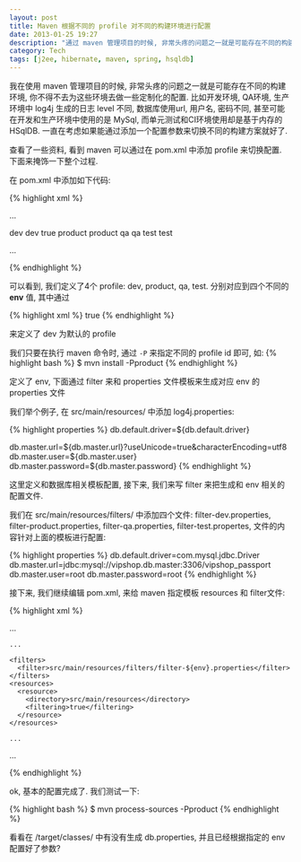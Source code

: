 ```yaml
---
layout: post
title: Maven 根据不同的 profile 对不同的构建环境进行配置
date: 2013-01-25 19:27
description: "通过 maven 管理项目的时候, 非常头疼的问题之一就是可能存在不同的构建环境, 比如开发环境, 单元测试环境, QA环境, 部署环境等等. 最好的方案是通过传入一个参数来指定一套完整的配置环境."
category: Tech
tags: [j2ee, hibernate, maven, spring, hsqldb]
---
```

我在使用 maven 管理项目的时候, 非常头疼的问题之一就是可能存在不同的构建环境, 你不得不去为这些环境去做一些定制化的配置. 比如开发环境, QA环境, 生产环境中 log4j 生成的日志 level 不同, 数据库使用url, 用户名, 密码不同, 甚至可能在开发和生产环境中使用的是 MySql, 而单元测试和CI环境使用却是基于内存的 HSqlDB. 一直在考虑如果能通过添加一个配置参数来切换不同的构建方案就好了.

查看了一些资料, 看到 maven 可以通过在 pom.xml 中添加 profile 来切换配置. 下面来掩饰一下整个过程.

在 pom.xml 中添加如下代码:

{% highlight xml %}
<project xmlns="http://maven.apache.org/POM/4.0.0" xmlns:xsi="http://www.w3.org/2001/XMLSchema-instance" xsi:schemaLocation="http://maven.apache.org/POM/4.0.0 http://maven.apache.org/xsd/maven-4.0.0.xsd">

  ...

  <!-- 不同 profile 对应的构建配置 -->
  <profiles>
    <profile>
      <id>dev</id>
      <properties>
        <env>dev</env>
      </properties>
      <activation>
        <activeByDefault>true</activeByDefault>
      </activation>
    </profile>
    <profile>
      <id>product</id>
      <properties>
        <env>product</env>
      </properties>
    </profile>
    <profile>
      <id>qa</id>
      <properties>
        <env>qa</env>
      </properties>
    </profile>
    <profile>
      <id>test</id>
      <properties>
        <env>test</env>
      </properties>
    </profile>
  </profiles>

  ...

</project> 
{% endhighlight %}

可以看到, 我们定义了4个 profile: dev, product, qa, test. 分别对应到四个不同的 **env** 值, 其中通过

{% highlight xml %}
<activation>
  <activeByDefault>true</activeByDefault>
</activation>
{% endhighlight %}

来定义了 dev 为默认的 profile

我们只要在执行 maven 命令时, 通过 `-P` 来指定不同的 profile id 即可, 如:
{% highlight bash %}
$ mvn install -Pproduct
{% endhighlight %}

定义了 env, 下面通过 filter 来和 properties 文件模板来生成对应 env 的 properties 文件

我们举个例子, 在 src/main/resources/ 中添加 log4j.properties:

{% highlight properties %}
db.default.driver=${db.default.driver}

db.master.url=${db.master.url}?useUnicode=true&characterEncoding=utf8
db.master.user=${db.master.user}
db.master.password=${db.master.password}
{% endhighlight %}

这里定义和数据库相关模板配置, 接下来, 我们来写 filter 来把生成和 env 相关的配置文件.

我们在 src/main/resources/filters/ 中添加四个文件: filter-dev.properties, filter-product.properties, filter-qa.properties, filter-test.propertes, 文件的内容针对上面的模板进行配置:

{% highlight properties %}
db.default.driver=com.mysql.jdbc.Driver
db.master.url=jdbc:mysql://vipshop.db.master:3306/vipshop_passport
db.master.user=root
db.master.password=root
{% endhighlight %}

接下来, 我们继续编辑 pom.xml, 来给 maven 指定模板 resources 和 filter文件:

{% highlight xml %}
<project>

  ...

  <build>    

    ...

    <filters>
      <filter>src/main/resources/filters/filter-${env}.properties</filter>
    </filters>
    <resources>
      <resource>
        <directory>src/main/resources</directory>
        <filtering>true</filtering>
      </resource>
    </resources>

    ...
    
  </build>

  ...

</project>
{% endhighlight %}

ok, 基本的配置完成了. 我们测试一下:

{% highlight bash %}
$ mvn process-sources -Pproduct
{% endhighlight %}

看看在 /target/classes/ 中有没有生成 db.properties, 并且已经根据指定的 env 配置好了参数?
